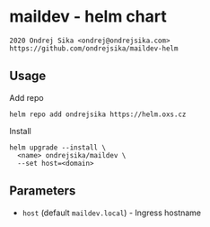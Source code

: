 # maildev - helm chart

    2020 Ondrej Sika <ondrej@ondrejsika.com>
    https://github.com/ondrejsika/maildev-helm

## Usage

Add repo

```
helm repo add ondrejsika https://helm.oxs.cz
```

Install

```
helm upgrade --install \
  <name> ondrejsika/maildev \
  --set host=<domain>
```

## Parameters

- `host` (default `maildev.local`) - Ingress hostname
